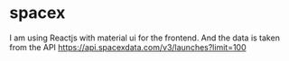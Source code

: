 # spacex
I am using Reactjs with material ui for the frontend. And the data is taken from the API https://api.spacexdata.com/v3/launches?limit=100
